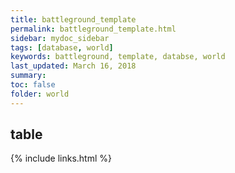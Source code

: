 ```yaml
---
title: battleground_template
permalink: battleground_template.html
sidebar: mydoc_sidebar
tags: [database, world]
keywords: battleground, template, databse, world
last_updated: March 16, 2018
summary:
toc: false
folder: world
---
```


## table

{% include links.html %}